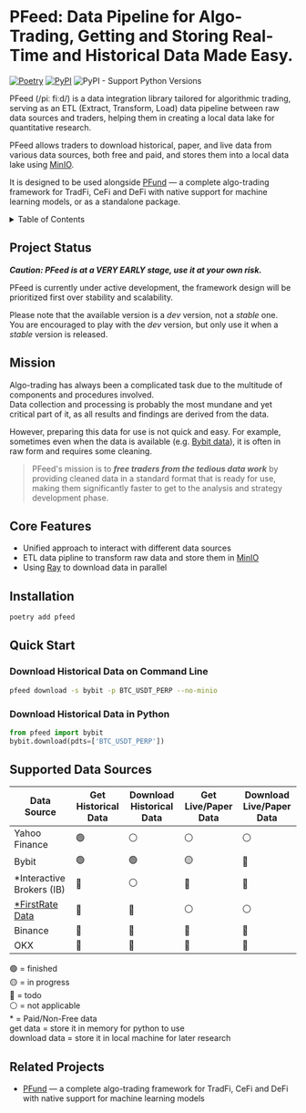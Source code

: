 # PFeed: Data Pipeline for Algo-Trading, Getting and Storing Real-Time and Historical Data Made Easy.

[![Poetry](https://img.shields.io/endpoint?url=https://python-poetry.org/badge/v0.json)](https://python-poetry.org/)
[![PyPI](https://img.shields.io/pypi/v/pfeed.svg)](https://pypi.org/project/pfeed)
![PyPI - Support Python Versions](https://img.shields.io/pypi/pyversions/pfeed)

PFeed (/piː fiːd/) is a data integration library tailored for algorithmic trading, 
serving as an ETL (Extract, Transform, Load) data pipeline between raw data sources and traders,
helping them in creating a local data lake for quantitative research.

PFeed allows traders to download historical, paper, and live data from various data sources, both free and paid,
and stores them into a local data lake using [MinIO](https://min.io/).

It is designed to be used alongside [PFund](https://github.com/PFund-Software-Ltd/pfund) — a complete algo-trading framework for TradFi, CeFi and DeFi with native support for machine learning models, or as a standalone package.

<details>
<summary>Table of Contents</summary>

- [Project Status](#project-status)
- [Mission](#mission)
- [Core Features](#core-features)
- [Installation](#installation)
- [Quick Start](#quick-start)
    - [Download Historical Data on Command Line](#download-historical-data-on-command-line)
    - [Download Historical Data in Python](#download-historical-data-in-python)
- [Supported Data Sources](#supported-data-sources)
- [Related Projects](#related-projects)

</details>


## Project Status
**_Caution: PFeed is at a VERY EARLY stage, use it at your own risk._**

PFeed is currently under active development, the framework design will be prioritized first over
stability and scalability. 

Please note that the available version is a *dev* version, not a *stable* one. \
You are encouraged to play with the *dev* version, but only use it when a *stable* version is released.


## Mission
Algo-trading has always been a complicated task due to the multitude of components and procedures involved. \
Data collection and processing is probably the most mundane and yet critical part of it, as all results and findings 
are derived from the data.

However, preparing this data for use is not quick and easy. For example, sometimes even when the data is available (e.g. [Bybit data](https://public.bybit.com/trading/)), it is often in raw form and requires some cleaning.

> PFeed's mission is to **_free traders from the tedious data work_** by providing cleaned data in a standard format that is ready for use, making them significantly faster to get to the analysis and strategy development phase.


## Core Features
- Unified approach to interact with different data sources 
- ETL data pipline to transform raw data and store them in [MinIO](https://min.io/)
- Using [Ray](https://github.com/ray-project/ray) to download data in parallel


## Installation
```bash
poetry add pfeed
```


## Quick Start
### Download Historical Data on Command Line
```bash
pfeed download -s bybit -p BTC_USDT_PERP --no-minio
```

### Download Historical Data in Python
```python
from pfeed import bybit
bybit.download(pdts=['BTC_USDT_PERP'])
```


## Supported Data Sources
| Data Source                                  | Get Historical Data | Download Historical Data | Get Live/Paper Data | Download Live/Paper Data |
| -------------------------------------------- | ------------------- | ------------------------ | ------------------- | ------------------------ |
| Yahoo Finance                                | 🟢                  | ⚪                       | ⚪                  | ⚪                       |
| Bybit                                        | 🟢                  | 🟢                       | 🟡                  | 🔴                       |
| *Interactive Brokers (IB)                    | 🔴                  | ⚪                       | 🔴                  | 🔴                       |
| [*FirstRate Data](https://firstratedata.com) | 🔴                  | 🔴                       | ⚪                  | ⚪                       |
| Binance                                      | 🔴                  | 🔴                       | 🔴                  | 🔴                       |
| OKX                                          | 🔴                  | 🔴                       | 🔴                  | 🔴                       |

🟢 = finished \
🟡 = in progress \
🔴 = todo \
⚪ = not applicable \
\* = Paid/Non-Free data \
get data = store it in memory for python to use \
download data = store it in local machine for later research


## Related Projects
- [PFund](https://github.com/PFund-Software-Ltd/pfund) — a complete algo-trading framework for TradFi, CeFi and DeFi with native support for machine learning models